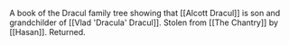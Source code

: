 A book of the Dracul family tree showing that [[Alcott Dracul]] is son and grandchilder of [[Vlad 'Dracula' Dracul]].
Stolen from [[The Chantry]] by [[Hasan]]. Returned.